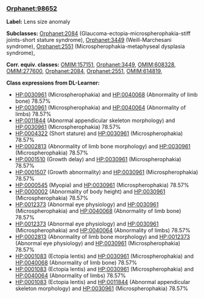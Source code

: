 
### [Orphanet:98652](http://www.orpha.net/ORDO/Orphanet_98652)
**Label:** Lens size anomaly

**Subclasses:** [Orphanet:2084](http://www.orpha.net/ORDO/Orphanet_2084) (Glaucoma-ectopia-microspherophakia-stiff joints-short stature syndrome), [Orphanet:3449](http://www.orpha.net/ORDO/Orphanet_3449) (Weill-Marchesani syndrome), [Orphanet:2551](http://www.orpha.net/ORDO/Orphanet_2551) (Microspherophakia-metaphyseal dysplasia syndrome), 

**Corr. equiv. classes:** [OMIM:157151](http://purl.obolibrary.org/obo/OMIM_157151), [Orphanet:3449](http://www.orpha.net/ORDO/Orphanet_3449), [OMIM:608328](http://purl.obolibrary.org/obo/OMIM_608328), [OMIM:277600](http://purl.obolibrary.org/obo/OMIM_277600), [Orphanet:2084](http://www.orpha.net/ORDO/Orphanet_2084), [Orphanet:2551](http://www.orpha.net/ORDO/Orphanet_2551), [OMIM:614819](http://purl.obolibrary.org/obo/OMIM_614819), 

**Class expressions from DL-Learner:**

- [HP:0030961](http://purl.obolibrary.org/obo/HP_0030961) (Microspherophakia) and [HP:0040068](http://purl.obolibrary.org/obo/HP_0040068) (Abnormality of limb bone) 78.57%
- [HP:0030961](http://purl.obolibrary.org/obo/HP_0030961) (Microspherophakia) and [HP:0040064](http://purl.obolibrary.org/obo/HP_0040064) (Abnormality of limbs) 78.57%
- [HP:0011844](http://purl.obolibrary.org/obo/HP_0011844) (Abnormal appendicular skeleton morphology) and [HP:0030961](http://purl.obolibrary.org/obo/HP_0030961) (Microspherophakia) 78.57%
- [HP:0004322](http://purl.obolibrary.org/obo/HP_0004322) (Short stature) and [HP:0030961](http://purl.obolibrary.org/obo/HP_0030961) (Microspherophakia) 78.57%
- [HP:0002813](http://purl.obolibrary.org/obo/HP_0002813) (Abnormality of limb bone morphology) and [HP:0030961](http://purl.obolibrary.org/obo/HP_0030961) (Microspherophakia) 78.57%
- [HP:0001510](http://purl.obolibrary.org/obo/HP_0001510) (Growth delay) and [HP:0030961](http://purl.obolibrary.org/obo/HP_0030961) (Microspherophakia) 78.57%
- [HP:0001507](http://purl.obolibrary.org/obo/HP_0001507) (Growth abnormality) and [HP:0030961](http://purl.obolibrary.org/obo/HP_0030961) (Microspherophakia) 78.57%
- [HP:0000545](http://purl.obolibrary.org/obo/HP_0000545) (Myopia) and [HP:0030961](http://purl.obolibrary.org/obo/HP_0030961) (Microspherophakia) 78.57%
- [HP:0000002](http://purl.obolibrary.org/obo/HP_0000002) (Abnormality of body height) and [HP:0030961](http://purl.obolibrary.org/obo/HP_0030961) (Microspherophakia) 78.57%
- [HP:0012373](http://purl.obolibrary.org/obo/HP_0012373) (Abnormal eye physiology) and [HP:0030961](http://purl.obolibrary.org/obo/HP_0030961) (Microspherophakia) and [HP:0040068](http://purl.obolibrary.org/obo/HP_0040068) (Abnormality of limb bone) 78.57%
- [HP:0012373](http://purl.obolibrary.org/obo/HP_0012373) (Abnormal eye physiology) and [HP:0030961](http://purl.obolibrary.org/obo/HP_0030961) (Microspherophakia) and [HP:0040064](http://purl.obolibrary.org/obo/HP_0040064) (Abnormality of limbs) 78.57%
- [HP:0002813](http://purl.obolibrary.org/obo/HP_0002813) (Abnormality of limb bone morphology) and [HP:0012373](http://purl.obolibrary.org/obo/HP_0012373) (Abnormal eye physiology) and [HP:0030961](http://purl.obolibrary.org/obo/HP_0030961) (Microspherophakia) 78.57%
- [HP:0001083](http://purl.obolibrary.org/obo/HP_0001083) (Ectopia lentis) and [HP:0030961](http://purl.obolibrary.org/obo/HP_0030961) (Microspherophakia) and [HP:0040068](http://purl.obolibrary.org/obo/HP_0040068) (Abnormality of limb bone) 78.57%
- [HP:0001083](http://purl.obolibrary.org/obo/HP_0001083) (Ectopia lentis) and [HP:0030961](http://purl.obolibrary.org/obo/HP_0030961) (Microspherophakia) and [HP:0040064](http://purl.obolibrary.org/obo/HP_0040064) (Abnormality of limbs) 78.57%
- [HP:0001083](http://purl.obolibrary.org/obo/HP_0001083) (Ectopia lentis) and [HP:0011844](http://purl.obolibrary.org/obo/HP_0011844) (Abnormal appendicular skeleton morphology) and [HP:0030961](http://purl.obolibrary.org/obo/HP_0030961) (Microspherophakia) 78.57%


